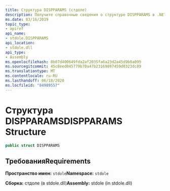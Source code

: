 ```yaml
---
title: Структура DISPPARAMS (стдоле)
description: Получите справочные сведения о структуре DISPPARAMS в .NET. Структура находится в пространстве имен стдоле и сборке стдоле.
ms.date: 03/16/2019
topic_type:
- apiref
api_name:
- stdole.DISPPARAMS
api_location:
- stdole.dll
api_type:
- Assembly
ms.openlocfilehash: 8b07d400649fda2af2035fa6a23d2a45d9b0a095
ms.sourcegitcommit: 45c8eed045779b70a47b23169897459d0323dc89
ms.translationtype: MT
ms.contentlocale: ru-RU
ms.lasthandoff: 06/18/2020
ms.locfileid: "84989557"
---
```

# <a name="dispparams-structure"></a><span data-ttu-id="ee240-104">Структура DISPPARAMS</span><span class="sxs-lookup"><span data-stu-id="ee240-104">DISPPARAMS Structure</span></span>

```csharp
public struct DISPPARAMS
```

## <a name="requirements"></a><span data-ttu-id="ee240-105">Требования</span><span class="sxs-lookup"><span data-stu-id="ee240-105">Requirements</span></span>

<span data-ttu-id="ee240-106">**Пространство имен:** `stdole`</span><span class="sxs-lookup"><span data-stu-id="ee240-106">**Namespace:** `stdole`</span></span>

<span data-ttu-id="ee240-107">**Сборка:** стдоле (в stdole.dll)</span><span class="sxs-lookup"><span data-stu-id="ee240-107">**Assembly:** stdole (in stdole.dll)</span></span>
